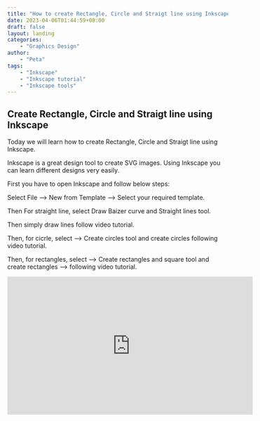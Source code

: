 ```yaml
---
title: "How to create Rectangle, Circle and Straigt line using Inkscape"
date: 2023-04-06T01:44:59+08:00
draft: false
layout: landing
categories:
    - "Graphics Design"
author:
    - "Peta"
tags:
    - "Inkscape"
    - "Inkscape tutorial"
    - "Inkscape tools"
---
```


## Create Rectangle, Circle and Straigt line using Inkscape

Today we will learn how to create Rectangle, Circle and Straigt line using Inkscape.

Inkscape is a great design tool to create SVG images. Using Inkscape you can learn different designs very easily.

First you have to open Inkscape and follow below steps:

Select File –> New from Template –> Select your required template.

Then For straight line, select Draw Baizer curve and Straight lines tool.

Then simply draw lines follow video tutorial.

Then, for cicrle, select –> Create circles tool and create circles following video tutorial.

Then, for rectangles, select –> Create rectangles and square tool and create rectangles –> following video tutorial.

<iframe width="560" height="315" src="https://www.youtube.com/embed/wyei1Mkg_7A" title="YouTube video player" frameborder="0" allow="accelerometer; autoplay; clipboard-write; encrypted-media; gyroscope; picture-in-picture; web-share" allowfullscreen></iframe>